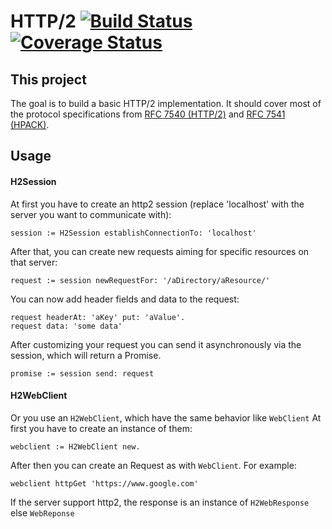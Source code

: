 # HTTP/2 [![Build Status](https://travis-ci.org/hpi-swa-teaching/HTTP-2.svg?branch=developer)](https://travis-ci.org/hpi-swa-teaching/HTTP-2) [![Coverage Status](https://coveralls.io/repos/github/hpi-swa-teaching/HTTP-2/badge.svg?branch=developer)](https://coveralls.io/github/hpi-swa-teaching/HTTP-2?branch=developer)

## This project
The goal is to build a basic HTTP/2 implementation. It should cover most of the protocol specifications from [RFC 7540 (HTTP/2)](https://tools.ietf.org/html/rfc7540) and [RFC 7541 (HPACK)](https://tools.ietf.org/html/rfc7541).

## Usage

#### H2Session
At first you have to create an http2 session (replace 'localhost' with the server you want to communicate with):
```
session := H2Session establishConnectionTo: 'localhost'
```
After that, you can create new requests aiming for specific resources on that server:
```
request := session newRequestFor: '/aDirectory/aResource/'
```
You can now add header fields and data to the request:
```
request headerAt: 'aKey' put: 'aValue'.
request data: 'some data'
```
After customizing your request you can send it asynchronously via the session, which will return a Promise.
```
promise := session send: request
```

#### H2WebClient

Or you use an `H2WebClient`, which have the same behavior like `WebClient`
At first you have to create an instance of them:
```
webclient := H2WebClient new.
```
After then you can create an Request as with `WebClient`.
For example:
```
webclient httpGet 'https://www.google.com'
```
If the server support http2, the response is an instance of `H2WebResponse` else `WebReponse`
